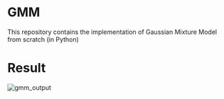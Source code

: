 # GMM
This repository contains the implementation of Gaussian Mixture Model from scratch (in Python)
# Result 
![gmm_output](https://github.com/user-attachments/assets/41a2e691-1fe0-40b4-8dd4-fb2f70ec3aaa)
